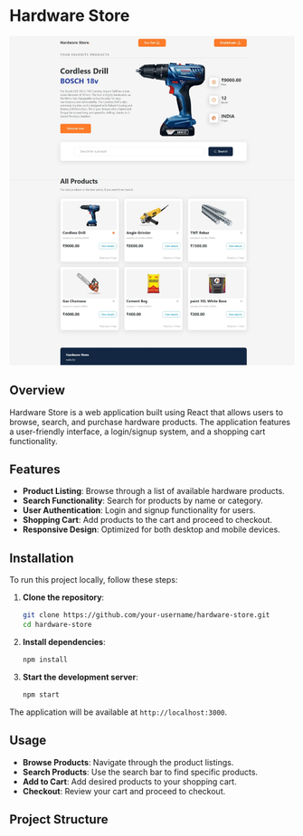 # Hardware Store

![Hardware Store](./images/3.jpeg)

## Overview

Hardware Store is a web application built using React that allows users to browse, search, and purchase hardware products. The application features a user-friendly interface, a login/signup system, and a shopping cart functionality.

## Features

- **Product Listing**: Browse through a list of available hardware products.
- **Search Functionality**: Search for products by name or category.
- **User Authentication**: Login and signup functionality for users.
- **Shopping Cart**: Add products to the cart and proceed to checkout.
- **Responsive Design**: Optimized for both desktop and mobile devices.

## Installation

To run this project locally, follow these steps:

1. **Clone the repository**:
    ```bash
    git clone https://github.com/your-username/hardware-store.git
    cd hardware-store
    ```

2. **Install dependencies**:
    ```bash
    npm install
    ```

3. **Start the development server**:
    ```bash
    npm start
    ```

The application will be available at `http://localhost:3000`.

## Usage

- **Browse Products**: Navigate through the product listings.
- **Search Products**: Use the search bar to find specific products.
- **Add to Cart**: Add desired products to your shopping cart.
- **Checkout**: Review your cart and proceed to checkout.

## Project Structure
